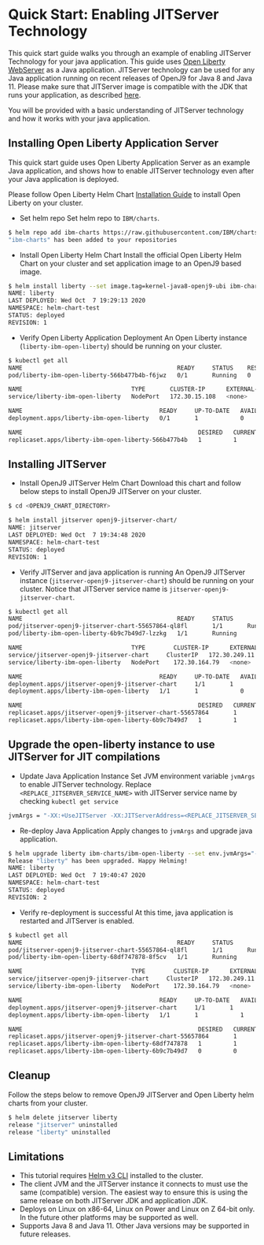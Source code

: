 <!--
Copyright (c) 2020, 2020 IBM Corp. and others

This program and the accompanying materials are made available under
the terms of the Eclipse Public License 2.0 which accompanies this
distribution and is available at https://www.eclipse.org/legal/epl-2.0/
or the Apache License, Version 2.0 which accompanies this distribution and
is available at https://www.apache.org/licenses/LICENSE-2.0.

This Source Code may also be made available under the following
Secondary Licenses when the conditions for such availability set
forth in the Eclipse Public License, v. 2.0 are satisfied: GNU
General Public License, version 2 with the GNU Classpath
Exception [1] and GNU General Public License, version 2 with the
OpenJDK Assembly Exception [2].

[1] https://www.gnu.org/software/classpath/license.html
[2] http://openjdk.java.net/legal/assembly-exception.html

SPDX-License-Identifier: EPL-2.0 OR Apache-2.0 OR GPL-2.0 WITH Classpath-exception-2.0 OR LicenseRef-GPL-2.0 WITH Assembly-exception
-->

# Quick Start: Enabling JITServer Technology

This quick start guide walks you through an example of enabling JITServer Technology for your java application. This guide uses [Open Liberty WebServer](https://openliberty.io) as a Java application. JITServer technology can be used for any Java application running on recent releases of OpenJ9 for Java 8 and Java 11. Please make sure that JITServer image is compatible with the JDK that runs your application, as described [here](./README.md#a-verify-the-application-jdk-version-and-select-the-appropriate-jitserver-image).

You will be provided with a basic understanding of JITServer technology and how it works with your java application. 

## Installing Open Liberty Application Server

This quick start guide uses Open Liberty Application Server as an example Java application, and shows how to enable JITServer technology even after your Java application is deployed. 

Please follow Open Liberty Helm Chart [Installation Guide](https://github.com/IBM/charts/tree/master/stable/ibm-open-liberty#installing-the-chart) to install Open Liberty on your cluster. 

* Set helm repo
Set helm repo to `IBM/charts`.

``` bash
$ helm repo add ibm-charts https://raw.githubusercontent.com/IBM/charts/master/repo/stable/
"ibm-charts" has been added to your repositories
```

* Install Open Liberty Helm Chart
Install the official Open Liberty Helm Chart on your cluster and set application image to an OpenJ9 based image. 

``` bash
$ helm install liberty --set image.tag=kernel-java8-openj9-ubi ibm-charts/ibm-open-liberty
NAME: liberty
LAST DEPLOYED: Wed Oct  7 19:29:13 2020
NAMESPACE: helm-chart-test
STATUS: deployed
REVISION: 1
```

* Verify Open Liberty Application Deployment
An Open Liberty instance (`liberty-ibm-open-liberty`) should be running on your cluster. 

``` bash
$ kubectl get all
NAME                                            READY     STATUS    RESTARTS   AGE
pod/liberty-ibm-open-liberty-566b477b4b-f6jwz   0/1       Running   0          20s

NAME                               TYPE       CLUSTER-IP      EXTERNAL-IP   PORT(S)          AGE
service/liberty-ibm-open-liberty   NodePort   172.30.15.108   <none>        9443:30130/TCP   20s

NAME                                       READY     UP-TO-DATE   AVAILABLE   AGE
deployment.apps/liberty-ibm-open-liberty   0/1       1            0           20s

NAME                                                  DESIRED   CURRENT   READY     AGE
replicaset.apps/liberty-ibm-open-liberty-566b477b4b   1         1         0         20s
```

## Installing JITServer

* Install OpenJ9 JITServer Helm Chart
Download this chart and follow below steps to install OpenJ9 JITServer on your cluster. 

``` bash
$ cd <OPENJ9_CHART_DIRECTORY>

$ helm install jitserver openj9-jitserver-chart/
NAME: jitserver
LAST DEPLOYED: Wed Oct  7 19:34:48 2020
NAMESPACE: helm-chart-test
STATUS: deployed
REVISION: 1
```

* Verify JITServer and java application is running
An OpenJ9 JITServer instance (`jitserver-openj9-jitserver-chart`) should be running on your cluster. Notice that JITServer service name is `jitserver-openj9-jitserver-chart`. 

``` bash
$ kubectl get all
NAME                                            READY     STATUS                       RESTARTS   AGE
pod/jitserver-openj9-jitserver-chart-55657864-ql8fl       1/1       Running                      0          83s
pod/liberty-ibm-open-liberty-6b9c7b49d7-lzzkg   1/1       Running                      0          3m8s

NAME                               TYPE        CLUSTER-IP      EXTERNAL-IP   PORT(S)          AGE
service/jitserver-openj9-jitserver-chart     ClusterIP   172.30.249.11   <none>        38400/TCP        83s
service/liberty-ibm-open-liberty   NodePort    172.30.164.79   <none>        9443:32513/TCP   3m8s

NAME                                       READY     UP-TO-DATE   AVAILABLE   AGE
deployment.apps/jitserver-openj9-jitserver-chart     1/1       1            0           83s
deployment.apps/liberty-ibm-open-liberty   1/1       1            0           3m8s

NAME                                                  DESIRED   CURRENT   READY     AGE
replicaset.apps/jitserver-openj9-jitserver-chart-55657864       1         1         0         83s
replicaset.apps/liberty-ibm-open-liberty-6b9c7b49d7   1         1         0         3m8s
```

## Upgrade the open-liberty instance to use JITServer for JIT compilations

* Update Java Application Instance
Set JVM environment variable `jvmArgs` to enable JITServer technology. Replace `<REPLACE_JITSERVER_SERVICE_NAME>` with JITServer service name by checking `kubectl get service`

``` bash
jvmArgs = "-XX:+UseJITServer -XX:JITServerAddress=<REPLACE_JITSERVER_SERVICE_NAME>"
```

* Re-deploy Java Application
Apply changes to `jvmArgs` and upgrade java application. 

``` bash
$ helm upgrade liberty ibm-charts/ibm-open-liberty --set env.jvmArgs="-XX:+UseJITServer -XX:JITServerAddress=<REPLACE_JITSERVER_SERVICE_NAME>"
Release "liberty" has been upgraded. Happy Helming!
NAME: liberty
LAST DEPLOYED: Wed Oct  7 19:40:47 2020
NAMESPACE: helm-chart-test
STATUS: deployed
REVISION: 2
```

* Verify re-deployment is successful
At this time, java application is restarted and JITServer is enabled. 

``` bash
$ kubectl get all
NAME                                            READY     STATUS                       RESTARTS   AGE
pod/jitserver-openj9-jitserver-chart-55657864-ql8fl       1/1       Running                      0          7m50s
pod/liberty-ibm-open-liberty-68df747878-8f5cv   1/1       Running                      0          110s

NAME                               TYPE        CLUSTER-IP      EXTERNAL-IP   PORT(S)          AGE
service/jitserver-openj9-jitserver-chart     ClusterIP   172.30.249.11   <none>        38400/TCP        7m50s
service/liberty-ibm-open-liberty   NodePort    172.30.164.79   <none>        9443:32513/TCP   9m35s

NAME                                       READY     UP-TO-DATE   AVAILABLE   AGE
deployment.apps/jitserver-openj9-jitserver-chart     1/1       1            0           7m50s
deployment.apps/liberty-ibm-open-liberty   1/1       1            1           9m35s

NAME                                                  DESIRED   CURRENT   READY     AGE
replicaset.apps/jitserver-openj9-jitserver-chart-55657864       1         1         1         7m50s
replicaset.apps/liberty-ibm-open-liberty-68df747878   1         1         1         110s
replicaset.apps/liberty-ibm-open-liberty-6b9c7b49d7   0         0         0         9m35s
```

## Cleanup 

Follow the steps below to remove OpenJ9 JITServer and Open Liberty helm charts from your cluster.

``` bash
$ helm delete jitserver liberty
release "jitserver" uninstalled
release "liberty" uninstalled
```

## Limitations 

* This tutorial requires [Helm v3 CLI](https://helm.sh/blog/helm-3-released/) installed to the cluster. 
* The client JVM and the JITServer instance it connects to must use the same (compatible) version. The easiest way to ensure this is using the same release on both JITServer JDK and application JDK.
* Deploys on Linux on x86-64, Linux on Power and Linux on Z 64-bit only. In the future other platforms may be supported as well.
* Supports Java 8 and Java 11. Other Java versions may be supported in future releases.
